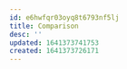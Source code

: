 ```yaml
---
id: e6hwfqr03oyq8t6793nf5lj
title: Comparison
desc: ''
updated: 1641373741753
created: 1641373726171
---
```



